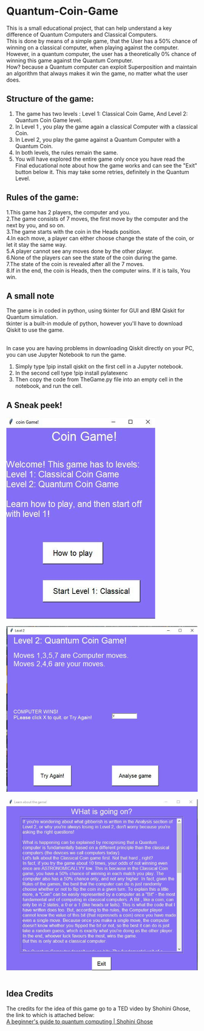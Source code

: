 # Quantum-Coin-Game

This is a small educational project, that can help understand a key difference of Quantum Computers and Classical Computers. <br>
This is done by means of a simple game, that the User has a 50% chance of winning on a classical computer, when playing against the computer. <br>
However, in a quantum computer, the user has a theoretically 0% chance of winning this game against the Quantum Computer. <br>
How? because a Quantum computer can exploit Superposition and maintain an algorithm that always makes it win the game, no matter what the user does. <br>

## Structure of the game:
1. The game has two levels : Level 1: Classical Coin Game, And Level 2: Quantum Coin Game level. <br>
2. In Level 1 , you play the game again a classical Computer with a classical Coin. <br>
3. In Level 2, you play the game against a Quantum Computer with a Quantum Coin. <br>
4. In both levels, the rules remain the same. <br>
5. You will have explored the entire game only once you have read the Final educational note about how the game works and can see the "Exit" button below it. This may take some retries, definitely in the Quantum Level. 

## Rules of the game:
1.This game has 2 players, the computer and you.<br>
2.The game consists of 7 moves, the first move by the computer and the next by you, and so on.<br>
3.The game starts with the coin in the Heads position. <br>
4.In each move, a player can either choose change the state of the coin, or let it stay the same way.<br>
5.A player cannot see any moves done by the other player.<br>
6.None of the players can see the state of the coin during the game.<br>
7.The state of the coin is revealed after all the 7 moves.<br>
8.If in the end, the coin is Heads, then the computer wins. If it is tails, You win.

## A small note
The game is in coded in python, using tkinter for GUI and IBM Qiskit for Quantum simulation.<br>
tkinter is a built-in module of python, however you'll have to download Qiskit to use the game. <br><br>

In case you are having problems in downloading Qiskit directly on your PC, you can use Jupyter Notebook to run the game. <br> 
1. Simply type !pip install qiskit on the first cell in a Jupyter notebook.
2. In the second cell type !pip install pylatexenc
3. Then copy the code from TheGame.py file into an empty cell in the notebook, and run the cell. <br>

## A Sneak peek!<br>
![Start Page](https://github.com/astitva1905/Quantum-Coin-Game/blob/main/Images/im1.jpeg)<br><br>
![Level 2 Page](https://github.com/astitva1905/Quantum-Coin-Game/blob/main/Images/im2.jpeg)<br><br>
![Game Completed](https://github.com/astitva1905/Quantum-Coin-Game/blob/main/Images/im3.jpeg)<br><br>

## Idea Credits
The credits for the idea of this game go to a TED video by Shohini Ghose, the link to which is attached below:<br>
[A beginner's guide to quantum computing | Shohini Ghose](https://www.youtube.com/watch?v=QuR969uMICM&t=62s)
